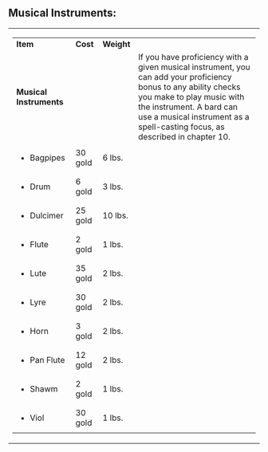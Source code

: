 

## **Musical Instruments:**

<table><tbody><tr class="odd"><td><table><tbody><tr class="odd"><td><strong>Item</strong></td><td><strong>Cost</strong></td><td><strong>Weight</strong></td><td> </td></tr><tr class="even"><td><strong>Musical Instruments</strong></td><td> </td><td> </td><td>If you have proficiency with a given musical instrument, you can add your proficiency bonus to any ability checks you make to play music with the instrument. A bard can use a musical instrument as a spell-casting focus, as described in chapter 10.</td></tr><tr class="odd"><td><ul><li><p>Bagpipes</p></li></ul></td><td>30 gold</td><td>6 lbs.</td><td> </td></tr><tr class="even"><td><ul><li><p>Drum</p></li></ul></td><td>6 gold</td><td>3 lbs.</td><td> </td></tr><tr class="odd"><td><ul><li><p>Dulcimer</p></li></ul></td><td>25 gold</td><td>10 lbs.</td><td> </td></tr><tr class="even"><td><ul><li><p>Flute</p></li></ul></td><td>2 gold</td><td>1 lbs.</td><td> </td></tr><tr class="odd"><td><ul><li><p>Lute</p></li></ul></td><td>35 gold</td><td>2 lbs.</td><td> </td></tr><tr class="even"><td><ul><li><p>Lyre</p></li></ul></td><td>30 gold</td><td>2 lbs.</td><td> </td></tr><tr class="odd"><td><ul><li><p>Horn</p></li></ul></td><td>3 gold</td><td>2 lbs.</td><td> </td></tr><tr class="even"><td><ul><li><p>Pan Flute</p></li></ul></td><td>12 gold</td><td>2 lbs.</td><td> </td></tr><tr class="odd"><td><ul><li><p>Shawm</p></li></ul></td><td>2 gold</td><td>1 lbs.</td><td> </td></tr><tr class="even"><td><ul><li><p>Viol</p></li></ul></td><td>30 gold</td><td>1 lbs.</td><td> </td></tr></tbody></table></td></tr></tbody></table>